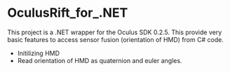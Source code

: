 OculusRift_for_.NET
===================
This project is a .NET wrapper for the Oculus SDK 0.2.5. This provide very basic features to access sensor fusion (orientation of HMD) from C# code.
- Initilizing HMD
- Read orientation of HMD as quaternion and euler angles.
